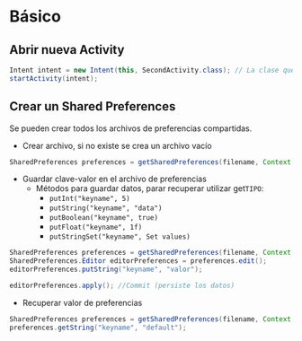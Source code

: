 # Básico

## Abrir nueva Activity
```java
Intent intent = new Intent(this, SecondActivity.class); // La clase que gestiona el activity
startActivity(intent);
```

## Crear un Shared Preferences
Se pueden crear todos los archivos de preferencias compartidas.
+ Crear archivo, si no existe se crea un archivo vacío
```java
SharedPreferences preferences = getSharedPreferences(filename, Context.MODE_PRIVATE);
```
+ Guardar clave-valor en el archivo de preferencias
  + Métodos para guardar datos, parar recuperar utilizar get`TIPO`:
    + `putInt("keyname", 5)`
    + `putString("keyname", "data")`
    + `putBoolean("keyname", true)`
    + `putFloat("keyname", 1f)`
    + `putStringSet("keyname", Set values)`
```java
SharedPreferences preferences = getSharedPreferences(filename, Context.MODE_PRIVATE);
SharedPreferences.Editor editorPreferences = preferences.edit();
editorPreferences.putString("keyname", "valor");

editorPreferences.apply(); //Commit (persiste los datos)
```
+ Recuperar valor de preferencias
```java
SharedPreferences preferences = getSharedPreferences(filename, Context.MODE_PRIVATE);
preferences.getString("keyname", "default");
```